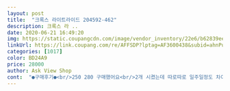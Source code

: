 ```yaml
---
layout: post 
title:  "크록스 라이트라이드 204592-462" 
description: 크록스 라 ..
date: 2020-06-21 16:49:20 
img: https://static.coupangcdn.com/image/vendor_inventory/22e6/b62839ee383dadd5e43f29ea5dc066160cdbd656228e2c78f00b4dd0ee6a.jpg 
linkUrl: https://link.coupang.com/re/AFFSDP?lptag=AF3600438&subid=ahnPublicAsk&pageKey=178611106&itemId=511318011&vendorItemId=70889707791&traceid=V0-113-b688db00dbcaece9 
categories: [1017] 
color: BD24A9 
price: 28000 
author: Ask View Shop 
cont:  "●구매후기●<br/>250 280 구매했어요<br/>2개 시켰는데 따로따로 일주일정도 차이나게 도착했는데<br/>그래도 일찍 도착했어요<br/>더욱 정품임이 의심스럽네요.<br/><br/>받아보니 저렇게 검댕이가 묻어있네요<br/>배송은 예정일보다 하루 일찍 왔어요<br/>살때부터 저렴해서 정품이 맞나 의심하며 구입하긴했는데<br/>신발끼리 맞붙는 양쪽 분홍 밴드에도 검댕이가.<br/>.<br/><br/>역시나 공용싸이즈는 커요.<br/> 매장 시착해보고 사길 잘했네요.<br/>평소 신던거보다 하나 작은거사니 딱 맞네요.<br/> 검은 연탄제?같은게 뭍어와 당황했는데 지우니 지워져 다행 또 다행였네요.<br/> 배송 느린거 빼곤 전체적으로 다 괜찮아요.<br/><br/>와이프와 같이 신으려고<br/>운동화 240 인데 크록스250 편하고요<br/>운동화 275 인대 크록스280 편하네요<br/>이쁘고 쿠션감도 좋고 편하고 좋아요 잘샀어요ᆢ남자꺼로 하나더 주문할라고요<br/>재구매 의사 있습니다<br/>저는 신는 신발 싸이즈보다 5미리 크게 주문했더니 딱 좋으네요<br/>저렴하게 사서 그냥 신기는 하는데 기다린 보람은 많이 반감됐어요<br/>정싸이즈 했다면 낄뻔 했어요<br/>250 280 구매했어요<br/>2개 시켰는데 따로따로 일주일정도 차이나게 도착했는데<br/>그래도 일찍 도착했어요<br/>더욱 정품임이 의심스럽네요.<br/><br/>받아보니 저렇게 검댕이가 묻어있네요<br/>배송은 예정일보다 하루 일찍 왔어요<br/>살때부터 저렴해서 정품이 맞나 의심하며 구입하긴했는데<br/>신발끼리 맞붙는 양쪽 분홍 밴드에도 검댕이가.<br/>.<br/><br/>역시나 공용싸이즈는 커요.<br/> 매장 시착해보고 사길 잘했네요.<br/>평소 신던거보다 하나 작은거사니 딱 맞네요.<br/> 검은 연탄제?같은게 뭍어와 당황했는데 지우니 지워져 다행 또 다행였네요.<br/> 배송 느린거 빼곤 전체적으로 다 괜찮아요.<br/><br/>와이프와 같이 신으려고<br/>운동화 240 인데 크록스250 편하고요<br/>운동화 275 인대 크록스280 편하네요<br/>이쁘고 쿠션감도 좋고 편하고 좋아요 잘샀어요ᆢ남자꺼로 하나더 주문할라고요<br/>재구매 의사 있습니다<br/>저는 신는 신발 싸이즈보다 5미리 크게 주문했더니 딱 좋으네요<br/>저렴하게 사서 그냥 신기는 하는데 기다린 보람은 많이 반감됐어요<br/>정싸이즈 했다면 낄뻔 했어요<br/>250 280 구매했어요<br/>2개 시켰는데 따로따로 일주일정도 차이나게 도착했는데<br/>그래도 일찍 도착했어요<br/>더욱 정품임이 의심스럽네요.<br/><br/>받아보니 저렇게 검댕이가 묻어있네요<br/>배송은 예정일보다 하루 일찍 왔어요<br/>살때부터 저렴해서 정품이 맞나 의심하며 구입하긴했는데<br/>신발끼리 맞붙는 양쪽 분홍 밴드에도 검댕이가.<br/>.<br/><br/>역시나 공용싸이즈는 커요.<br/> 매장 시착해보고 사길 잘했네요.<br/>평소 신던거보다 하나 작은거사니 딱 맞네요.<br/> 검은 연탄제?같은게 뭍어와 당황했는데 지우니 지워져 다행 또 다행였네요.<br/> 배송 느린거 빼곤 전체적으로 다 괜찮아요.<br/><br/>와이프와 같이 신으려고<br/>운동화 240 인데 크록스250 편하고요<br/>운동화 275 인대 크록스280 편하네요<br/>이쁘고 쿠션감도 좋고 편하고 좋아요 잘샀어요ᆢ남자꺼로 하나더 주문할라고요<br/>재구매 의사 있습니다<br/>저는 신는 신발 싸이즈보다 5미리 크게 주문했더니 딱 좋으네요<br/>저렴하게 사서 그냥 신기는 하는데 기다린 보람은 많이 반감됐어요<br/>정싸이즈 했다면 낄뻔 했어요<br/>" 
---
```

